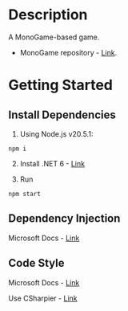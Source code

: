 ﻿# Description

A MonoGame-based game.

- MonoGame repository - [Link](https://github.com/MonoGame/MonoGame).

# Getting Started

## Install Dependencies

1. Using Node.js v20.5.1:

```shell
npm i
```

2. Install .NET 6 - [Link](https://dotnet.microsoft.com/en-us/download/dotnet/6.0)

3. Run

```shell
npm start
```

## Dependency Injection

Microsoft Docs - [Link](https://learn.microsoft.com/en-us/dotnet/core/extensions/dependency-injection-usage)

## Code Style

Microsoft Docs - [Link](https://learn.microsoft.com/en-us/dotnet/fundamentals/code-analysis/code-style-rule-options)

Use CSharpier - [Link](https://csharpier.com/docs/Editors)